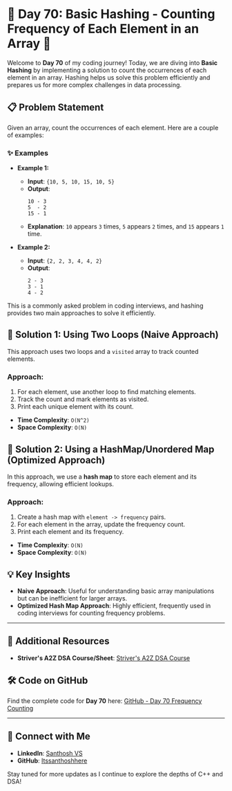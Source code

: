# 🚀 Day 70: Basic Hashing - Counting Frequency of Each Element in an Array 🚀

Welcome to **Day 70** of my coding journey! Today, we are diving into **Basic Hashing** by implementing a solution to count the occurrences of each element in an array. Hashing helps us solve this problem efficiently and prepares us for more complex challenges in data processing.

## 📋 Problem Statement

Given an array, count the occurrences of each element. Here are a couple of examples:

### ✨ Examples

- **Example 1:**
  - **Input**: `{10, 5, 10, 15, 10, 5}`
  - **Output**:
    ```
    10 - 3
    5  - 2
    15 - 1
    ```
  - **Explanation**: `10` appears `3` times, `5` appears `2` times, and `15` appears `1` time.

- **Example 2:**
  - **Input**: `{2, 2, 3, 4, 4, 2}`
  - **Output**:
    ```
    2 - 3
    3 - 1
    4 - 2
    ```

This is a commonly asked problem in coding interviews, and hashing provides two main approaches to solve it efficiently.

## 🔹 Solution 1: Using Two Loops (Naive Approach)

This approach uses two loops and a `visited` array to track counted elements.

### Approach:
1. For each element, use another loop to find matching elements.
2. Track the count and mark elements as visited.
3. Print each unique element with its count.

- **Time Complexity**: `O(N^2)`  
- **Space Complexity**: `O(N)`

## 🔹 Solution 2: Using a HashMap/Unordered Map (Optimized Approach)

In this approach, we use a **hash map** to store each element and its frequency, allowing efficient lookups.

### Approach:
1. Create a hash map with `element -> frequency` pairs.
2. For each element in the array, update the frequency count.
3. Print each element and its frequency.

- **Time Complexity**: `O(N)`  
- **Space Complexity**: `O(N)`

## 💡 Key Insights

- **Naive Approach**: Useful for understanding basic array manipulations but can be inefficient for larger arrays.
- **Optimized Hash Map Approach**: Highly efficient, frequently used in coding interviews for counting frequency problems.

---

## 🔗 Additional Resources

- **Striver's A2Z DSA Course/Sheet**: [Striver's A2Z DSA Course](https://takeuforward.org/strivers-a2z-dsa-course/strivers-a2z-dsa-course-sheet-2)

## 🛠️ Code on GitHub

Find the complete code for **Day 70** here: [GitHub - Day 70 Frequency Counting](https://github.com/Itssanthoshhere/Data-Structures-and-Algorithms/blob/main/C%2B%2B%20with%20DSA-learning-journey/Day70%20-%20Basic%20Hashing%20-%20Count%20frequency%20of%20each%20element%20in%20the%20array/Counting_frequencies_of_array_elements.cpp)

---

## 🔗 Connect with Me

- **LinkedIn**: [Santhosh VS](https://www.linkedin.com/in/thesanthoshvs/)
- **GitHub**: [Itssanthoshhere](https://github.com/Itssanthoshhere)

Stay tuned for more updates as I continue to explore the depths of C++ and DSA!
